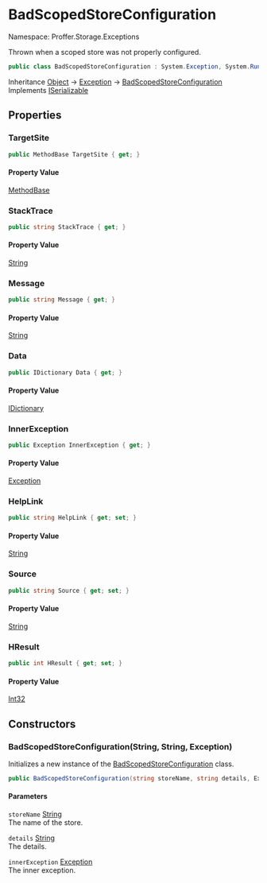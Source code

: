 # BadScopedStoreConfiguration

Namespace: Proffer.Storage.Exceptions

Thrown when a scoped store was not properly configured.

```csharp
public class BadScopedStoreConfiguration : System.Exception, System.Runtime.Serialization.ISerializable
```

Inheritance [Object](https://docs.microsoft.com/en-us/dotnet/api/system.object) → [Exception](https://docs.microsoft.com/en-us/dotnet/api/system.exception) → [BadScopedStoreConfiguration](./proffer.storage.exceptions.badscopedstoreconfiguration.md)<br>
Implements [ISerializable](https://docs.microsoft.com/en-us/dotnet/api/system.runtime.serialization.iserializable)

## Properties

### **TargetSite**



```csharp
public MethodBase TargetSite { get; }
```

#### Property Value

[MethodBase](https://docs.microsoft.com/en-us/dotnet/api/system.reflection.methodbase)<br>

### **StackTrace**



```csharp
public string StackTrace { get; }
```

#### Property Value

[String](https://docs.microsoft.com/en-us/dotnet/api/system.string)<br>

### **Message**



```csharp
public string Message { get; }
```

#### Property Value

[String](https://docs.microsoft.com/en-us/dotnet/api/system.string)<br>

### **Data**



```csharp
public IDictionary Data { get; }
```

#### Property Value

[IDictionary](https://docs.microsoft.com/en-us/dotnet/api/system.collections.idictionary)<br>

### **InnerException**



```csharp
public Exception InnerException { get; }
```

#### Property Value

[Exception](https://docs.microsoft.com/en-us/dotnet/api/system.exception)<br>

### **HelpLink**



```csharp
public string HelpLink { get; set; }
```

#### Property Value

[String](https://docs.microsoft.com/en-us/dotnet/api/system.string)<br>

### **Source**



```csharp
public string Source { get; set; }
```

#### Property Value

[String](https://docs.microsoft.com/en-us/dotnet/api/system.string)<br>

### **HResult**



```csharp
public int HResult { get; set; }
```

#### Property Value

[Int32](https://docs.microsoft.com/en-us/dotnet/api/system.int32)<br>

## Constructors

### **BadScopedStoreConfiguration(String, String, Exception)**

Initializes a new instance of the [BadScopedStoreConfiguration](./proffer.storage.exceptions.badscopedstoreconfiguration.md) class.

```csharp
public BadScopedStoreConfiguration(string storeName, string details, Exception innerException)
```

#### Parameters

`storeName` [String](https://docs.microsoft.com/en-us/dotnet/api/system.string)<br>
The name of the store.

`details` [String](https://docs.microsoft.com/en-us/dotnet/api/system.string)<br>
The details.

`innerException` [Exception](https://docs.microsoft.com/en-us/dotnet/api/system.exception)<br>
The inner exception.
